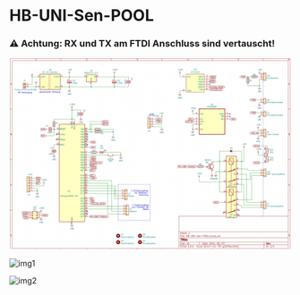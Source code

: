 # HB-UNI-Sen-POOL

### ⚠️ Achtung: RX und TX am FTDI Anschluss sind vertauscht!

![pcb](PCB/HB-UNI-Sen-POOL.png)

![img1](Images/ccu_bedienung.png)

![img2](Images/ccu_einstellungen.png)
